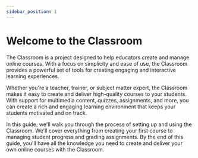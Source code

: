 ```yaml
---
sidebar_position: 1
---
```


# Welcome to the Classroom

The Classroom is a project designed to help educators create and manage online courses. With a focus on simplicity and ease of use, the Classroom provides a powerful set of tools for creating engaging and interactive learning experiences.

Whether you're a teacher, trainer, or subject matter expert, the Classroom makes it easy to create and deliver high-quality courses to your students. With support for multimedia content, quizzes, assignments, and more, you can create a rich and engaging learning environment that keeps your students motivated and on track.

In this guide, we'll walk you through the process of setting up and using the Classroom. We'll cover everything from creating your first course to managing student progress and grading assignments. By the end of this guide, you'll have all the knowledge you need to create and deliver your own online courses with the Classroom.